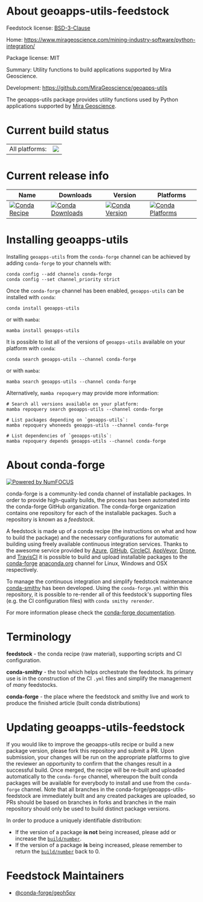About geoapps-utils-feedstock
=============================

Feedstock license: [BSD-3-Clause](https://github.com/conda-forge/geoapps-utils-feedstock/blob/main/LICENSE.txt)

Home: https://www.mirageoscience.com/mining-industry-software/python-integration/

Package license: MIT

Summary: Utility functions to build applications supported by Mira Geoscience.

Development: https://github.com/MiraGeoscience/geoapps-utils

The geoapps-utils package provides utility functions used by Python applications
supported by [Mira Geoscience](https://www.mirageoscience.com/mining-industry-software/geoscience-analyst/python-integration/).

Current build status
====================


<table><tr><td>All platforms:</td>
    <td>
      <a href="https://dev.azure.com/conda-forge/feedstock-builds/_build/latest?definitionId=23306&branchName=main">
        <img src="https://dev.azure.com/conda-forge/feedstock-builds/_apis/build/status/geoapps-utils-feedstock?branchName=main">
      </a>
    </td>
  </tr>
</table>

Current release info
====================

| Name | Downloads | Version | Platforms |
| --- | --- | --- | --- |
| [![Conda Recipe](https://img.shields.io/badge/recipe-geoapps--utils-green.svg)](https://anaconda.org/conda-forge/geoapps-utils) | [![Conda Downloads](https://img.shields.io/conda/dn/conda-forge/geoapps-utils.svg)](https://anaconda.org/conda-forge/geoapps-utils) | [![Conda Version](https://img.shields.io/conda/vn/conda-forge/geoapps-utils.svg)](https://anaconda.org/conda-forge/geoapps-utils) | [![Conda Platforms](https://img.shields.io/conda/pn/conda-forge/geoapps-utils.svg)](https://anaconda.org/conda-forge/geoapps-utils) |

Installing geoapps-utils
========================

Installing `geoapps-utils` from the `conda-forge` channel can be achieved by adding `conda-forge` to your channels with:

```
conda config --add channels conda-forge
conda config --set channel_priority strict
```

Once the `conda-forge` channel has been enabled, `geoapps-utils` can be installed with `conda`:

```
conda install geoapps-utils
```

or with `mamba`:

```
mamba install geoapps-utils
```

It is possible to list all of the versions of `geoapps-utils` available on your platform with `conda`:

```
conda search geoapps-utils --channel conda-forge
```

or with `mamba`:

```
mamba search geoapps-utils --channel conda-forge
```

Alternatively, `mamba repoquery` may provide more information:

```
# Search all versions available on your platform:
mamba repoquery search geoapps-utils --channel conda-forge

# List packages depending on `geoapps-utils`:
mamba repoquery whoneeds geoapps-utils --channel conda-forge

# List dependencies of `geoapps-utils`:
mamba repoquery depends geoapps-utils --channel conda-forge
```


About conda-forge
=================

[![Powered by
NumFOCUS](https://img.shields.io/badge/powered%20by-NumFOCUS-orange.svg?style=flat&colorA=E1523D&colorB=007D8A)](https://numfocus.org)

conda-forge is a community-led conda channel of installable packages.
In order to provide high-quality builds, the process has been automated into the
conda-forge GitHub organization. The conda-forge organization contains one repository
for each of the installable packages. Such a repository is known as a *feedstock*.

A feedstock is made up of a conda recipe (the instructions on what and how to build
the package) and the necessary configurations for automatic building using freely
available continuous integration services. Thanks to the awesome service provided by
[Azure](https://azure.microsoft.com/en-us/services/devops/), [GitHub](https://github.com/),
[CircleCI](https://circleci.com/), [AppVeyor](https://www.appveyor.com/),
[Drone](https://cloud.drone.io/welcome), and [TravisCI](https://travis-ci.com/)
it is possible to build and upload installable packages to the
[conda-forge](https://anaconda.org/conda-forge) [anaconda.org](https://anaconda.org/)
channel for Linux, Windows and OSX respectively.

To manage the continuous integration and simplify feedstock maintenance
[conda-smithy](https://github.com/conda-forge/conda-smithy) has been developed.
Using the ``conda-forge.yml`` within this repository, it is possible to re-render all of
this feedstock's supporting files (e.g. the CI configuration files) with ``conda smithy rerender``.

For more information please check the [conda-forge documentation](https://conda-forge.org/docs/).

Terminology
===========

**feedstock** - the conda recipe (raw material), supporting scripts and CI configuration.

**conda-smithy** - the tool which helps orchestrate the feedstock.
                   Its primary use is in the construction of the CI ``.yml`` files
                   and simplify the management of *many* feedstocks.

**conda-forge** - the place where the feedstock and smithy live and work to
                  produce the finished article (built conda distributions)


Updating geoapps-utils-feedstock
================================

If you would like to improve the geoapps-utils recipe or build a new
package version, please fork this repository and submit a PR. Upon submission,
your changes will be run on the appropriate platforms to give the reviewer an
opportunity to confirm that the changes result in a successful build. Once
merged, the recipe will be re-built and uploaded automatically to the
`conda-forge` channel, whereupon the built conda packages will be available for
everybody to install and use from the `conda-forge` channel.
Note that all branches in the conda-forge/geoapps-utils-feedstock are
immediately built and any created packages are uploaded, so PRs should be based
on branches in forks and branches in the main repository should only be used to
build distinct package versions.

In order to produce a uniquely identifiable distribution:
 * If the version of a package **is not** being increased, please add or increase
   the [``build/number``](https://docs.conda.io/projects/conda-build/en/latest/resources/define-metadata.html#build-number-and-string).
 * If the version of a package **is** being increased, please remember to return
   the [``build/number``](https://docs.conda.io/projects/conda-build/en/latest/resources/define-metadata.html#build-number-and-string)
   back to 0.

Feedstock Maintainers
=====================

* [@conda-forge/geoh5py](https://github.com/orgs/conda-forge/teams/geoh5py/)

